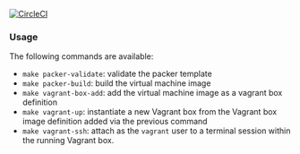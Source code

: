 [![CircleCI](https://circleci.com/gh/slynnda/atmospheric/tree/master.svg?style=svg)](https://circleci.com/gh/slynnda/atmospheric/tree/master)

### Usage

The following commands are available:

* `make packer-validate`: validate the packer template
* `make packer-build`: build the virtual machine image
* `make vagrant-box-add`: add the virtual machine image as a vagrant box definition
* `make vagrant-up`: instantiate a new Vagrant box from the Vagrant box image definition added via the previous command
* `make vagrant-ssh`: attach as the `vagrant` user to a terminal session within the running Vagrant box.